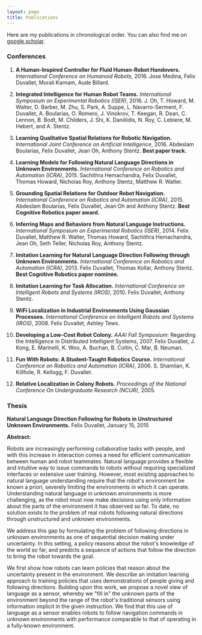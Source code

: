 ```yaml
---
layout: page
title: Publications
---
```


Here are my publications in chronological order.
You can also find me on [google scholar](https://scholar.google.ch/citations?user=rvGkDeoAAAAJ).

### Conferences

1. **A Human-Inspired Controller for Fluid Human-Robot Handovers.**
*International Conference on Humanoid Robots*, 2016.
Jose Medina, Felix Duvallet, Murali Karnam, Aude Billard.

1. **Integrated Intelligence for Human Robot Teams.**
*International Symposium on Experimental Robotics (ISER)*, 2016.
J. Oh, T. Howard, M. Walter, D. Barber, M. Zhu, S. Park, A. Suppe, L. Navarro-Serment, F. Duvallet, A. Boularias, O. Romero, J. Vinokrov, T. Keegan, R. Dean, C. Lennon, B. Bodt, M. Childers, J. Shi, K. Daniilidis, N. Roy, C. Lebiere, M. Hebert, and A. Stentz.

1. **Learning Qualitative Spatial Relations for Robotic Navigation.**
*International Joint Conference on Artificial Intelligence*, 2016.
Abdeslam Boularias, Felix Duvallet, Jean Oh, Anthony Stentz.
**Best paper track.**

1. **Learning Models for Following Natural Language Directions in Unknown Environments.**
*International Conference on Robotics and Automation (ICRA)*, 2015.
Sachithra Hemachandra, Felix Duvallet, Thomas Howard, Nicholas Roy, Anthony Stentz, Matthew R. Walter.

1. **Grounding Spatial Relations for Outdoor Robot Navigation.**
*International Conference on Robotics and Automation (ICRA)*, 2015.
Abdeslam Boularias, Felix Duvallet, Jean Oh and Anthony Stentz.
**Best Cognitive Robotics paper award.**

1. **Inferring Maps and Behaviors from Natural Language Instructions.**
*International Symposium on Experimental Robotics (ISER)*, 2014.
Felix Duvallet, Matthew R. Walter, Thomas Howard, Sachithra Hemachandra, Jean Oh, Seth Teller, Nicholas Roy, Anthony Stentz.

1. **Imitation Learning for Natural Language Direction Following through Unknown Environments.**
*International Conference on Robotics and Automation (ICRA)*, 2013.
Felix Duvallet, Thomas Kollar, Anthony Stentz.
**Best Cognitive Robotics paper nominee.**

1. **Imitation Learning for Task Allocation.**
*International Conference on Intelligent Robots and Systems (IROS)*, 2010.
Felix Duvallet, Anthony Stentz.

1. **WiFi Localization in Industrial Environments Using Gaussian Processes.**
*International Conference on Intelligent Robots and Systems (IROS)*, 2008.
Felix Duvallet, Ashley Tews.

1. **Developing a Low-Cost Robot Colony.**
*AAAI Fall Symposium*: Regarding the Intelligence in Distributed Intelligent Systems, 2007.
Felix Duvallet, J. Kong, E. Marinelli, K. Woo, A. Buchan, B. Coltin, C. Mar, B. Neuman.

1. **Fun With Robots: A Student-Taught Robotics Course.**
*International Conference on Robotics and Automation (ICRA)*, 2006.
S. Shamlian, K. Killfoile, R. Kellogg, F. Duvallet.

1. **Relative Localization in Colony Robots.**
*Proceedings of the National Conference On Undergraduate Research (NCUR)*, 2005.

### Thesis

**Natural Language Direction Following for Robots in Unstructured Unknown Environments.**
Felix Duvallet, January 15, 2015

**Abstract:**


Robots are increasingly performing collaborative tasks with people, and with this increase in interaction comes a need for efficient communication between human and robot teammates. Natural language provides a flexible and intuitive way to issue commands to robots without requiring specialized interfaces or extensive user training. However, most existing approaches to natural language understanding require that the robot's environment be known a priori, severely limiting the environments in which it can operate. Understanding natural language in unknown environments is more challenging, as the robot must now make decisions using only information about the parts of the environment it has observed so far. To date, no solution exists to the problem of real robots following natural directions through unstructured and unknown environments.

We address this gap by formulating the problem of following directions in unknown environments as one of sequential decision making under uncertainty. In this setting, a policy reasons about the robot's knowledge of the world so far, and predicts a sequence of actions that follow the direction to bring the robot towards the goal.

We first show how robots can learn policies that reason about the uncertainty present in the environment. We describe an imitation learning approach to training policies that uses demonstrations of people giving and following directions. Building upon this work, we propose a novel view of language as a sensor, whereby we "fill in" the unknown parts of the environment beyond the range of the robot's traditional sensors using information implicit in the given instruction. We find that this use of language as a sensor enables robots to follow navigation commands in unknown environments with performance comparable to that of operating in a fully-known environment.
